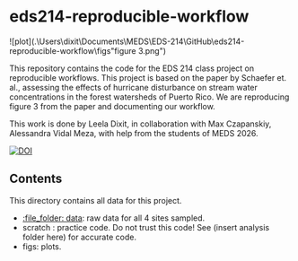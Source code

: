 # eds214-reproducible-workflow

![plot](.\Users\dixit\Documents\MEDS\EDS-214\GitHub\eds214-reproducible-workflow\figs\"figure 3.png")

This repository contains the code for the EDS 214 class project on reproducible workflows. This project is based on the paper by Schaefer et. al., assessing the effects of hurricane disturbance on stream water concentrations in the forest watersheds of Puerto Rico. We are reproducing figure 3 from the paper and documenting our workflow.

This work is done by Leela Dixit, in collaboration with Max Czapanskiy, Alessandra Vidal Meza, with help from the students of MEDS 2026.

[![DOI](https://www.cambridge.org/core/journals/journal-of-tropical-ecology/article/effects-of-hurricane-disturbance-on-stream-water-concentrations-and-fluxes-in-eight-tropical-forest-watersheds-of-the-luquillo-experimental-forest-puerto-rico/2511D4A53DA2C95406014ED75441E77B)](https://doi.org/10.1017/s0266467400001358)

## Contents
This directory contains all data for this project.
- [:file\_folder: data](/data_raw): raw data for all 4 sites sampled.
- scratch : practice code. Do not trust this code! See (insert analysis folder here) for accurate code.
- figs: plots.